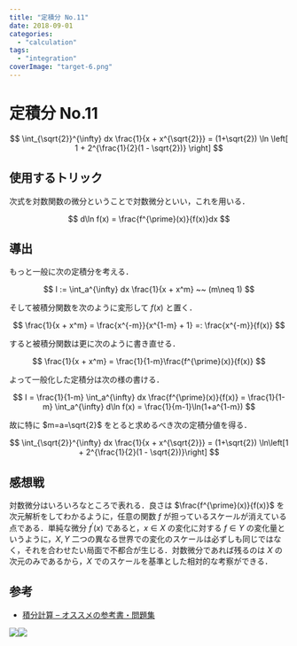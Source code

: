 ```yaml
---
title: "定積分 No.11"
date: 2018-09-01
categories: 
  - "calculation"
tags: 
  - "integration"
coverImage: "target-6.png"
---
```


# 定積分 No.11

$$ \int_{\sqrt{2}}^{\infty} dx \frac{1}{x + x^{\sqrt{2}}} = (1+\sqrt{2}) \ln \left[ 1 + 2^{\frac{1}{2}(1 - \sqrt{2})} \right] $$

## 使用するトリック

次式を対数関数の微分ということで対数微分といい，これを用いる．

$$ d\ln f(x) = \frac{f^{\prime}(x)}{f(x)}dx $$

## 導出

もっと一般に次の定積分を考える．

$$ I := \int_a^{\infty} dx \frac{1}{x + x^m} ~~ (m\neq 1) $$

そして被積分関数を次のように変形して $f(x)$ と置く．

$$ \frac{1}{x + x^m} = \frac{x^{-m}}{x^{1-m} + 1} =: \frac{x^{-m}}{f(x)} $$

すると被積分関数は更に次のように書き直せる．

$$ \frac{1}{x + x^m} = \frac{1}{1-m}\frac{f^{\prime}(x)}{f(x)} $$

よって一般化した定積分は次の様の書ける．

$$ I = \frac{1}{1-m} \int_a^{\infty} dx \frac{f^{\prime}(x)}{f(x)} = \frac{1}{1-m} \int_a^{\infty} d\ln f(x) = \frac{1}{m-1}\ln(1+a^{1-m}) $$

故に特に $m=a=\sqrt{2}$ をとると求めるべき次の定積分値を得る．

$$ \int_{\sqrt{2}}^{\infty} dx \frac{1}{x + x^{\sqrt{2}}} = (1+\sqrt{2}) \ln\left[1 + 2^{\frac{1}{2}(1 - \sqrt{2})}\right] $$

## 感想戦

対数微分はいろいろなところで表れる．良さは $\frac{f^{\prime}(x)}{f(x)}$ を次元解析をしてわかるように，任意の関数 $f$ が担っているスケールが消えている点である．単純な微分 $f^{\prime}(x)$ であると，$x\in X$ の変化に対する $f\in Y$ の変化量というように，$X,Y$ 二つの異なる世界での変化のスケールは必ずしも同じではなく，それを合わせたい局面で不都合が生じる．対数微分であれば残るのは $X$ の次元のみであるから，$X$ でのスケールを基準とした相対的な考察ができる．

## 参考

- [積分計算 – オススメの参考書・問題集](https://mathrelish.com/calculation/recommended-books-in-integral-calculus)

[![](images/q)](https://www.amazon.co.jp/gp/product/1493912763/ref=as_li_ss_il?ie=UTF8&linkCode=li3&tag=alexandritefi-22&linkId=a5286db3f4f2b51f66db8f1437793841&language=ja_JP)![](images/ir)

<script type="text/javascript">amzn_assoc_ad_type ="responsive_search_widget"; amzn_assoc_tracking_id ="alexandritefi-22"; amzn_assoc_marketplace ="amazon"; amzn_assoc_region ="JP"; amzn_assoc_placement =""; amzn_assoc_search_type = "search_widget";amzn_assoc_width ="auto"; amzn_assoc_height ="auto"; amzn_assoc_default_search_category =""; amzn_assoc_default_search_key ="積分";amzn_assoc_theme ="light"; amzn_assoc_bg_color ="FFFFFF";</script>

<script src="//z-fe.amazon-adsystem.com/widgets/q?ServiceVersion=20070822&amp;Operation=GetScript&amp;ID=OneJS&amp;WS=1&amp;Marketplace=JP"></script>
